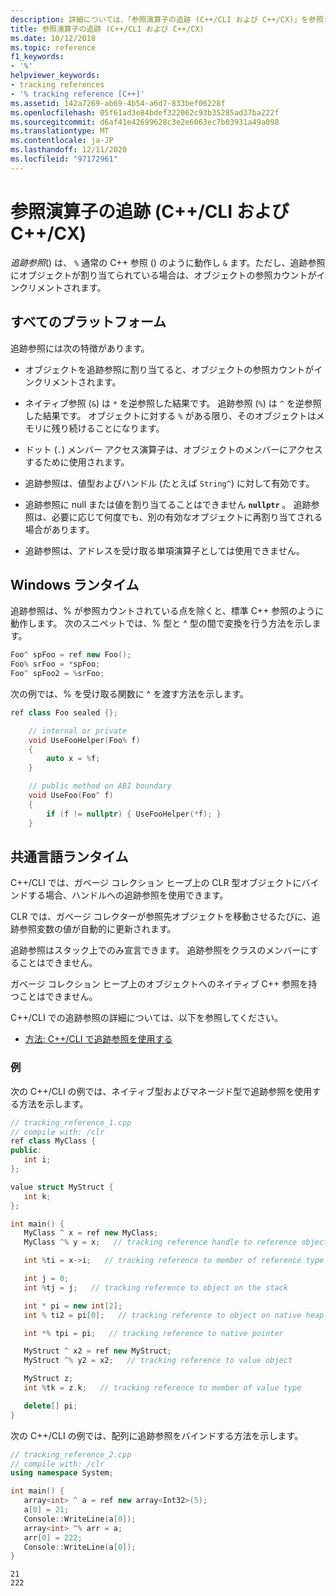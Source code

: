 ```yaml
---
description: 詳細については、「参照演算子の追跡 (C++/CLI および C++/CX)」を参照してください。
title: 参照演算子の追跡 (C++/CLI および C++/CX)
ms.date: 10/12/2018
ms.topic: reference
f1_keywords:
- '%'
helpviewer_keywords:
- tracking references
- '% tracking reference [C++]'
ms.assetid: 142a7269-ab69-4b54-a6d7-833bef06228f
ms.openlocfilehash: 05f61ad3e84bdef322062c93b35285ad37ba222f
ms.sourcegitcommit: d6af41e42699628c3e2e6063ec7b03931a49a098
ms.translationtype: MT
ms.contentlocale: ja-JP
ms.lasthandoff: 12/11/2020
ms.locfileid: "97172961"
---
```

# <a name="tracking-reference-operator-ccli-and-ccx"></a>参照演算子の追跡 (C++/CLI および C++/CX)

*追跡参照*() は、 `%` 通常の C++ 参照 () のように動作し `&` ます。ただし、追跡参照にオブジェクトが割り当てられている場合は、オブジェクトの参照カウントがインクリメントされます。

## <a name="all-platforms"></a>すべてのプラットフォーム

追跡参照には次の特徴があります。

- オブジェクトを追跡参照に割り当てると、オブジェクトの参照カウントがインクリメントされます。

- ネイティブ参照 (`&`) は `*` を逆参照した結果です。 追跡参照 (`%`) は `^` を逆参照した結果です。 オブジェクトに対する `%` がある限り、そのオブジェクトはメモリに残り続けることになります。

- ドット (`.`) メンバー アクセス演算子は、オブジェクトのメンバーにアクセスするために使用されます。

- 追跡参照は、値型およびハンドル (たとえば `String^`) に対して有効です。

- 追跡参照に null または値を割り当てることはできません **`nullptr`** 。 追跡参照は、必要に応じて何度でも、別の有効なオブジェクトに再割り当てされる場合があります。

- 追跡参照は、アドレスを受け取る単項演算子としては使用できません。

## <a name="windows-runtime"></a>Windows ランタイム

追跡参照は、% が参照カウントされている点を除くと、標準 C++ 参照のように動作します。 次のスニペットでは、% 型と ^ 型の間で変換を行う方法を示します。

```cpp
Foo^ spFoo = ref new Foo();
Foo% srFoo = *spFoo;
Foo^ spFoo2 = %srFoo;
```

次の例では、% を受け取る関数に ^ を渡す方法を示します。

```cpp
ref class Foo sealed {};

    // internal or private
    void UseFooHelper(Foo% f)
    {
        auto x = %f;
    }

    // public method on ABI boundary
    void UseFoo(Foo^ f)
    {
        if (f != nullptr) { UseFooHelper(*f); }
    }
```

## <a name="common-language-runtime"></a>共通言語ランタイム

C++/CLI では、ガベージ コレクション ヒープ上の CLR 型オブジェクトにバインドする場合、ハンドルへの追跡参照を使用できます。

CLR では、ガベージ コレクターが参照先オブジェクトを移動させるたびに、追跡参照変数の値が自動的に更新されます。

追跡参照はスタック上でのみ宣言できます。 追跡参照をクラスのメンバーにすることはできません。

ガベージ コレクション ヒープ上のオブジェクトへのネイティブ C++ 参照を持つことはできません。

C++/CLI での追跡参照の詳細については、以下を参照してください。

- [方法: C++/CLI で追跡参照を使用する](../dotnet/how-to-use-tracking-references-in-cpp-cli.md)

### <a name="examples"></a>例

次の C++/CLI の例では、ネイティブ型およびマネージド型で追跡参照を使用する方法を示します。

```cpp
// tracking_reference_1.cpp
// compile with: /clr
ref class MyClass {
public:
   int i;
};

value struct MyStruct {
   int k;
};

int main() {
   MyClass ^ x = ref new MyClass;
   MyClass ^% y = x;   // tracking reference handle to reference object

   int %ti = x->i;   // tracking reference to member of reference type

   int j = 0;
   int %tj = j;   // tracking reference to object on the stack

   int * pi = new int[2];
   int % ti2 = pi[0];   // tracking reference to object on native heap

   int *% tpi = pi;   // tracking reference to native pointer

   MyStruct ^ x2 = ref new MyStruct;
   MyStruct ^% y2 = x2;   // tracking reference to value object

   MyStruct z;
   int %tk = z.k;   // tracking reference to member of value type

   delete[] pi;
}
```

次の C++/CLI の例では、配列に追跡参照をバインドする方法を示します。

```cpp
// tracking_reference_2.cpp
// compile with: /clr
using namespace System;

int main() {
   array<int> ^ a = ref new array<Int32>(5);
   a[0] = 21;
   Console::WriteLine(a[0]);
   array<int> ^% arr = a;
   arr[0] = 222;
   Console::WriteLine(a[0]);
}
```

```Output
21
222
```
